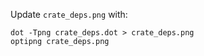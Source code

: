 Update `crate_deps.png` with:

```
dot -Tpng crate_deps.dot > crate_deps.png
optipng crate_deps.png
```
